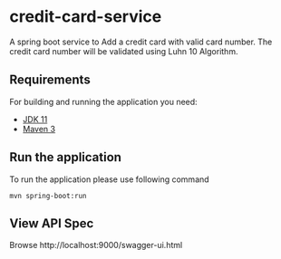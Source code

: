# credit-card-service
A spring boot service to Add a credit card with valid card number.
The credit card number will be validated using Luhn 10 Algorithm.


## Requirements
For building and running the application you need:

- [JDK 11](https://docs.aws.amazon.com/corretto/latest/corretto-11-ug/downloads-list.html)
- [Maven 3](https://maven.apache.org)

## Run the application

To run the application please use following command

```
mvn spring-boot:run
```

## View API Spec

Browse http://localhost:9000/swagger-ui.html

